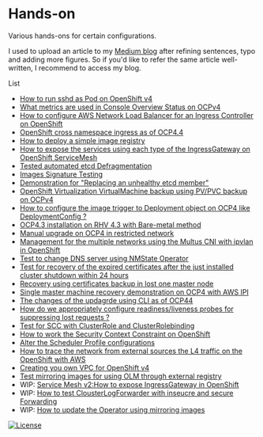 # Hands-on
Various hands-ons for certain configurations.

I used to upload an article to my [Medium blog](https://daein.medium.com/) after refining sentences, typo and adding more figures.
So if you'd like to refer the same article well-written, I recommend to access my blog.

List

- [How to run sshd as Pod on OpenShift v4](https://github.com/bysnupy/handson/blob/master/handson__sshd_as_pod.md)
- [What metrics are used in Console Overview Status on OCPv4](https://github.com/bysnupy/handson/blob/master/handson__cluster_health_check_metrics.md)
- [How to configure AWS Network Load Balancer for an Ingress Controller on OpenShift](https://github.com/bysnupy/handson/blob/master/handson__configure_NLB_for_ingress.md)
- [OpenShift cross namespace ingress as of OCP4.4](https://github.com/bysnupy/handson/blob/master/handson__cross_projects_ingress.md)
- [How to deploy a simple image registry](https://github.com/bysnupy/handson/blob/master/handson__deploy_img_reg.md)
- [How to expose the services using each type of the IngressGateway on OpenShift ServiceMesh](https://github.com/bysnupy/handson/blob/master/handson__different_type_ingressgateway.md)
- [Tested automated etcd Defragmentation](https://github.com/bysnupy/handson/blob/master/handson__etcd_auto_defrag.md)
- [Images Signature Testing](https://github.com/bysnupy/handson/blob/master/handson__image_signer_demostration.md)
- [Demonstration for "Replacing an unhealthy etcd member"](https://github.com/bysnupy/handson/blob/master/handson__ocp46_restore_lost_one_master.md)
- [OpenShift Virtualization VirtualMachine backup using PV/PVC backup on OCPv4](https://github.com/bysnupy/handson/blob/master/handson__ocp4_VM_backup_restore.md)
- [How to configure the image trigger to Deployment object on OCP4 like DeploymentConfig ?](https://github.com/bysnupy/handson/blob/master/handson__ocp4_image_trigger_deployment.md)
- [OCP4.3 installation on RHV 4.3 with Bare-metal method](https://github.com/bysnupy/handson/blob/master/handson__ocp4_installation_on_rhev.md)
- [Manual upgrade on OCP4 in restricted network](https://github.com/bysnupy/handson/blob/master/handson__ocp4_manaul_upgrade.md)
- [Management for the multiple networks using the Multus CNI with ipvlan in OpenShift](https://github.com/bysnupy/handson/blob/master/handson__ocp4_multus_ipvlan_config.md)
- [Test to change DNS server using NMState Operator](https://github.com/bysnupy/handson/blob/master/handson__ocp4_nmstate_operator.md)
- [Test for recovery of the expired certificates after the just installed cluster shutdown within 24 hours](https://github.com/bysnupy/handson/blob/master/handson__ocp4_recovery_certs.md)
- [Recovery using certificates backup in lost one master node](https://github.com/bysnupy/handson/blob/master/handson__ocp4_restore_lost_one_master.md)
- [Single master machine recovery demonstration on OCP4 with AWS IPI](https://github.com/bysnupy/handson/blob/master/handson__ocp4_restore_one_master_from_ocp44.md)
- [The changes of the updagrde using CLI as of OCP44](https://github.com/bysnupy/handson/blob/master/handson__ocp4_upgrade_from_ocp44.md)
- [How do we appropriately configure readiness/liveness probes for suppressing lost requests ?](https://github.com/bysnupy/handson/blob/master/handson__rolling_update_no_lost_requests.md)
- [Test for SCC with ClusterRole and ClusterRolebinding](https://github.com/bysnupy/handson/blob/master/handson__scc_clusterrolebinding.md)
- [How to work the Security Context Constraint on OpenShift](https://github.com/bysnupy/handson/blob/master/handson__scc_process_check.md)
- [Alter the Scheduler Profile configurations](https://github.com/bysnupy/handson/blob/master/handson__scheduler_profile_test.md)
- [How to trace the network from external sources the L4 traffic on the OpenShift with AWS](https://github.com/bysnupy/handson/blob/master/handson__trace_network_in_aws.md)
- [Creating you own VPC for OpenShift v4](https://github.com/bysnupy/handson/blob/master/handson__your_own_vpc.md)
- [Test mirroring images for using OLM through external registry](https://github.com/bysnupy/handson/blob/master/handson__mirroring_olm_operator_img.md)
- WIP: [Service Mesh v2:How to expose IngressGateway in OpenShift](https://github.com/bysnupy/handson/blob/master/handson__servicemesh_v2_ingressgateway.md)
- WIP: [How to test ClousterLogForwarder with inseucre and secure Forwarding](https://github.com/bysnupy/handson/blob/master/handson__test_logforwarder.md)
- WIP: [How to update the Operator using mirroring images](https://github.com/bysnupy/handson/blob/master/handson__update_olm_using_mirror_images.md)

[![License](https://i.creativecommons.org/l/by-nc-nd/4.0/88x31.png)](http://creativecommons.org/licenses/by-nc-nd/4.0/)
